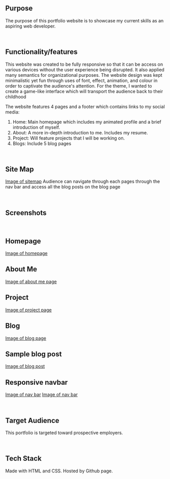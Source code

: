 ## Purpose
The purpose of this portfolio website is to showcase my current skills as an aspiring web developer.

<br>

## Functionality/features
This website was created to be fully responsive so that it can be access on various devices without the user experience being disrupted. It also applied many semantics for organizational purposes. The website design was kept minimalistic yet fun through uses of font, effect, animation, and colour in order to captivate the audience's attention. For the theme, I wanted to create a game-like interface which will transport the audience back to their childhood

The website features 4 pages and a footer which contains links to my social media:
1. Home: Main homepage which includes my animated profile and a brief introduction of myself.
2. About: A more in-depth introduction to me. Includes my resume.
3. Project: Will feature projects that I will be working on.
4. Blogs: Include 5 blog pages

<br>

## Site Map
[Image of sitemap](Resources/docs/Sitemap.png)
Audience can navigate through each pages through the nav bar and access all the blog posts on the blog page

<br>

## Screenshots
<br>

## Homepage
[Image of homepage](Resources/docs/homepage.png)
## About Me
[Image of about me page](Resources/Docs/about-me-page.png)
## Project
[Image of project page](Resources/Docs/project-page.png)
## Blog
[Image of blog page](Resources/Docs/blog-page.png)
## Sample blog post
[Image of blog post](Resources/Docs/blog-post.png)
## Responsive navbar
[Image of nav bar](Resources/Docs/navbar-smallscreen.png)
[Image of nav bar](Resources/Docs/navbar-smallscreen-full.png)

<br>

## Target Audience
This portfolio is targeted toward prospective employers.

<br>

## Tech Stack
Made with HTML and CSS. Hosted by Github page.